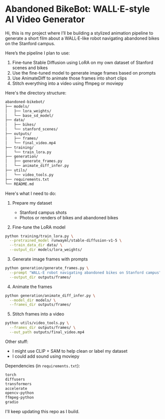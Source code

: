 # Abandoned BikeBot: WALL·E-style AI Video Generator

Hi, this is my project where I’ll be building a stylized animation pipeline to generate a short film about a WALL·E-like robot navigating abandoned bikes on the Stanford campus. 

Here’s the pipeline I plan to use:

1. Fine-tune Stable Diffusion using LoRA on my own dataset of Stanford scenes and bikes
2. Use the fine-tuned model to generate image frames based on prompts
3. Use AnimateDiff to animate those frames into short clips
4. Stitch everything into a video using ffmpeg or moviepy

Here's the directory structure:

```bash
abandoned-bikebot/
├── models/
│   ├── lora_weights/
│   └── base_sd_model/
├── data/
│   ├── bikes/
│   └── stanford_scenes/
├── outputs/
│   ├── frames/
│   └── final_video.mp4
├── training/
│   └── train_lora.py
├── generation/
│   ├── generate_frames.py
│   └── animate_diff_infer.py
├── utils/
│   └── video_tools.py
├── requirements.txt
└── README.md
```

Here's what I need to do:

1. Prepare my dataset
   - Stanford campus shots
   - Photos or renders of bikes and abandoned bikes

2. Fine-tune the LoRA model
```bash
python training/train_lora.py \
  --pretrained_model runwayml/stable-diffusion-v1-5 \
  --train_data_dir data/ \
  --output_dir models/lora_weights/
```

3. Generate image frames with prompts
```bash
python generation/generate_frames.py \
  --prompt "WALL-E robot navigating abandoned bikes on Stanford campus" \
  --output_dir outputs/frames/
```

4. Animate the frames
```bash
python generation/animate_diff_infer.py \
  --model_dir models/ \
  --frames_dir outputs/frames/
```

5. Stitch frames into a video
```bash
python utils/video_tools.py \
  --frames_dir outputs/frames/ \
  --out_path outputs/final_video.mp4
```

Other stuff:
- I might use CLIP + SAM to help clean or label my dataset
- I could add sound using moviepy

Dependencies (in `requirements.txt`):
```txt
torch
diffusers
transformers
accelerate
opencv-python
ffmpeg-python
gradio
```

I'll keep updating this repo as I build.
